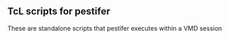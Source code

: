 ## TcL scripts for pestifer

These are standalone scripts that pestifer executes within a VMD session